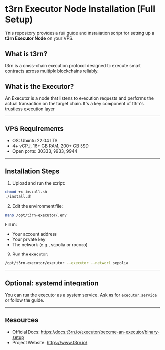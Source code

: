 # t3rn Executor Node Installation (Full Setup)

This repository provides a full guide and installation script for setting up a **t3rn Executor Node** on your VPS.

## What is t3rn?
t3rn is a cross-chain execution protocol designed to execute smart contracts across multiple blockchains reliably.

## What is the Executor?
An Executor is a node that listens to execution requests and performs the actual transaction on the target chain. It's a key component of t3rn's trustless execution layer.

---

## VPS Requirements
- OS: Ubuntu 22.04 LTS
- 4+ vCPU, 16+ GB RAM, 200+ GB SSD
- Open ports: 30333, 9933, 9944

---

## Installation Steps

1. Upload and run the script:
```bash
chmod +x install.sh
./install.sh
```

2. Edit the environment file:
```bash
nano /opt/t3rn-executor/.env
```
Fill in:
- Your account address
- Your private key
- The network (e.g., sepolia or rococo)

3. Run the executor:
```bash
/opt/t3rn-executor/executor --executor --network sepolia
```

---

## Optional: systemd integration

You can run the executor as a system service. Ask us for `executor.service` or follow the guide.

---

## Resources
- Official Docs: https://docs.t3rn.io/executor/become-an-executor/binary-setup
- Project Website: https://www.t3rn.io/
